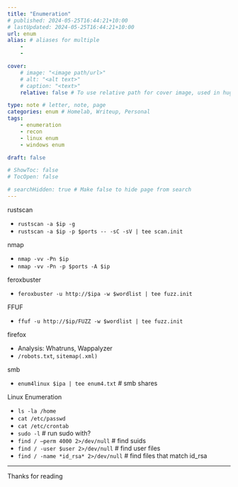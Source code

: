 ```yaml
---
title: "Enumeration"
# published: 2024-05-25T16:44:21+10:00
# lastUpdated: 2024-05-25T16:44:21+10:00
url: enum
alias: # aliases for multiple
    - 
    - 

cover:
    # image: "<image path/url>"
    # alt: "<alt text>"
    # caption: "<text>"
    relative: false # To use relative path for cover image, used in hugo Page-bundles 

type: note # letter, note, page
categories: enum # Homelab, Writeup, Personal
tags:
    - enumeration
    - recon
    - linux enum
    - windows enum

draft: false

# ShowToc: false
# TocOpen: false

# searchHidden: true # Make false to hide page from search
---
```


rustscan

- `rustscan -a $ip -g`
- `rustscan -a $ip -p $ports -- -sC -sV | tee scan.init`

nmap 

- `nmap -vv -Pn $ip`
- `nmap -vv -Pn -p $ports -A $ip`

feroxbuster

- `feroxbuster -u http://$ipa -w $wordlist | tee fuzz.init`

FFUF

- `ffuf -u http://$ip/FUZZ -w $wordlist | tee fuzz.init`

firefox

- Analysis: Whatruns, Wappalyzer
- `/robots.txt`, `sitemap(.xml)`

smb

- `enum4linux $ipa | tee enum4.txt` # smb shares

Linux Enumeration

- `ls -la /home`
- `cat /etc/passwd`
- `cat /etc/crontab`
- `sudo -l` # run sudo with?
- `find / —perm 4000 2>/dev/null` # find suids
- `find / -user $user 2>/dev/null` # find user files
- `find / -name *id_rsa* 2>/dev/null` # find files that match id_rsa

---

Thanks for reading

